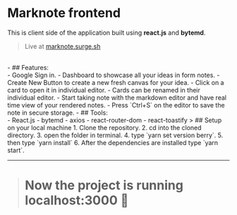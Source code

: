 # Marknote frontend
This is client side of the application built using **react.js** and **bytemd**.<br/>

> Live at [marknote.surge.sh](https://marknote.surge.sh)
<br/>
- ## Features: <br/>
    - Google Sign in.
    - Dashboard to showcase all your ideas in form notes.
    - Create New Button to create a new fresh canvas for your idea.
    - Click on a card to open it in individual editor.
    - Cards can be renamed in their individual editor.
    - Start taking note with the markdown editor and have real time view of  your rendered notes.
    - Press `Ctrl+S` on the editor to save the note in secure storage.
- ## Tools: <br />
    - React.js
    - bytemd
    - axios
    - react-router-dom
    - react-toastify
> ## Setup on your local machine
1. Clone the repository.
2. cd into the cloned directory.
3. open the folder in terminal.
4. type `yarn set version berry`.
5. then type `yarn install`
6. After the dependencies are installed type `yarn start`.
<br/>
<hr/>

> # Now the project is running localhost:3000 🎌



